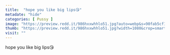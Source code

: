 ```yaml
---
title:  "hope you like big lips😘"
metadate: "hide"
categories: [ Pussy ]
image: "https://preview.redd.it/986hxxwhhlo51.jpg?auto=webp&s=90fab5cf1fdf58cf047ee3aa356fc6638a202bf5"
thumb: "https://preview.redd.it/986hxxwhhlo51.jpg?width=1080&crop=smart&auto=webp&s=4f5513ebabe4f29ad56d27d075eef14014118f65"
visit: ""
---
```

hope you like big lips😘
